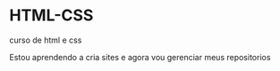 # HTML-CSS
 curso de html e css

Estou aprendendo a cria sites e agora vou gerenciar meus repositorios 